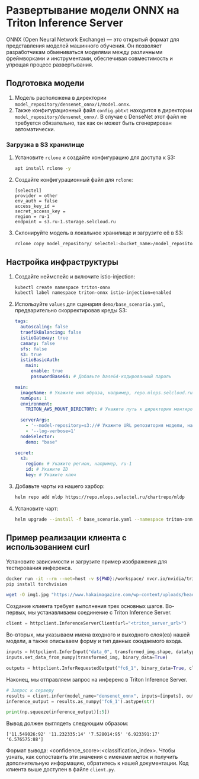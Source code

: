 # Развертывание модели ONNX на Triton Inference Server
ONNX (Open Neural Network Exchange) — это открытый формат для представления моделей машинного обучения. Он позволяет разработчикам обмениваться моделями между различными фреймворками и инструментами, обеспечивая совместимость и упрощая процесс развертывания.

## Подготовка модели

1. Модель расположена в директории `model_repository/densenet_onnx/1/model.onnx`.
2. Также конфигурационный файл `config.pbtxt` находится в директории `model_repository/densenet_onnx/`. В случае с DenseNet этот файл не требуется обязательно, так как он может быть сгенерирован автоматически.

### Загрузка в S3 хранилище

1. Установите `rclone` и создайте конфигурацию для доступа к S3:
   ```bash
   apt install rclone -y
   ```

2. Создайте конфигурационный файл для `rclone`:
   ```
   [selectel]
   provider = other
   env_auth = false
   access_key_id =
   secret_access_key =
   region = ru-1
   endpoint = s3.ru-1.storage.selcloud.ru
   ```

3. Склонируйте модель в локальное хранилище и загрузите её в S3:
   ```bash
   rclone copy model_repository/ selectel:<bucket_name>/model_repository
   ```

## Настройка инфраструктуры

1. Создайте неймспейс и включите istio-injection:
   ```bash
   kubectl create namespace triton-onnx
   kubectl label namespace triton-onnx istio-injection=enabled
   ```

2. Используйте `values` для сценария `demo/base_scenario.yaml`, предварительно скорректировав креды S3:

   ```yaml
   tags:
     autoscaling: false
     traefikBalancing: false
     istioGateway: true
     canary: false
     sfs: false
     s3: true
     istioBasicAuth:
       main:
         enable: true
         passwordBase64: # Добавьте base64-кодированный пароль

   main:
     imageName: # Укажите имя образа, например, repo.mlops.selcloud.ru/mldp/triton_transformer_server:24.05-zstd
     numGpus: 1
     environment:
       TRITON_AWS_MOUNT_DIRECTORY: # Укажите путь к директории монтирования AWS, например, /opt/tritonserver

     serverArgs:
       - '--model-repository=s3://# Укажите URL репозитория модели, например, https://s3.ru-1.storage.selcloud.ru:443/<bucket_name>/model_repository'
       - '--log-verbose=1'
     nodeSelector:
       demo: "base"

   secret:
     s3:
       region: # Укажите регион, например, ru-1
       id: # Укажите ID
       key: # Укажите ключ
   ```

3. Добавьте чарты из нашего харбор:
   ```bash
   helm repo add mldp https://repo.mlops.selectel.ru/chartrepo/mldp
   ```

4. Установите чарт:
   ```bash
   helm upgrade --install -f base_scenario.yaml --namespace triton-onnx triton-onnx mldp/triton-inference-server 
   ```

## Пример реализации клиента с использованием curl

Установите зависимости и загрузите пример изображения для тестирования инференса.

```bash
docker run -it --rm --net=host -v ${PWD}:/workspace/ nvcr.io/nvidia/tritonserver:<yy.mm>-py3-sdk bash
pip install torchvision

wget -O img1.jpg "https://www.hakaimagazine.com/wp-content/uploads/header-gulf-birds.jpg"
```

Создание клиента требует выполнения трех основных шагов. Во-первых, мы устанавливаем соединение с Triton Inference Server.

```python
client = httpclient.InferenceServerClient(url="<triton_server_url>")
```

Во-вторых, мы указываем имена входного и выходного слоя(ев) нашей модели, а также описываем форму и тип данных ожидаемого входа.

```python
inputs = httpclient.InferInput("data_0", transformed_img.shape, datatype="FP32")
inputs.set_data_from_numpy(transformed_img, binary_data=True)

outputs = httpclient.InferRequestedOutput("fc6_1", binary_data=True, class_count=1000)
```

Наконец, мы отправляем запрос на инференс в Triton Inference Server.

```python
# Запрос к серверу
results = client.infer(model_name="densenet_onnx", inputs=[inputs], outputs=[outputs])
inference_output = results.as_numpy('fc6_1').astype(str)

print(np.squeeze(inference_output)[:5])
```

Вывод должен выглядеть следующим образом:

```
['11.549026:92' '11.232335:14' '7.528014:95' '6.923391:17' '6.576575:88']
```

Формат вывода: <confidence_score>:<classification_index>. Чтобы узнать, как сопоставить эти значения с именами меток и получить дополнительную информацию, обратитесь к нашей документации. Код клиента выше доступен в файле `client.py`.